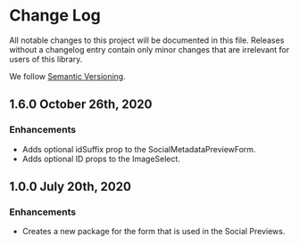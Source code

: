 # Change Log

All notable changes to this project will be documented in this file. Releases without a changelog entry contain only minor changes that are irrelevant for users of this library.

We follow [Semantic Versioning](http://semver.org/).

## 1.6.0 October 26th, 2020
### Enhancements
* Adds optional idSuffix prop to the SocialMetadataPreviewForm.
* Adds optional ID props to the ImageSelect.

## 1.0.0 July 20th, 2020
### Enhancements
* Creates a new package for the form that is used in the Social Previews.
